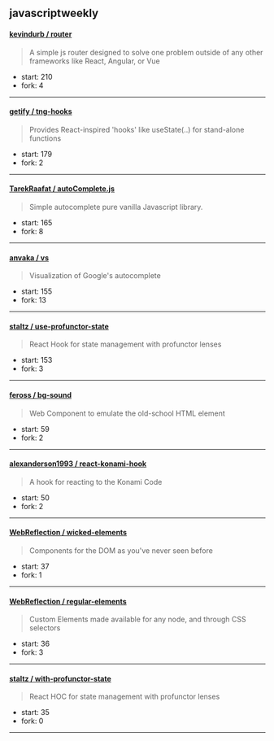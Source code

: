 ## javascriptweekly

#### [kevindurb / router](https://github.com/kevindurb/router)

>  A simple js router designed to solve one problem outside of any other frameworks like React, Angular, or Vue

+ start: 210
+ fork: 4

----


#### [getify / tng-hooks](https://github.com/getify/tng-hooks)

> Provides React-inspired 'hooks' like useState(..) for stand-alone functions

+ start: 179
+ fork: 2

----


#### [TarekRaafat / autoComplete.js](https://github.com/TarekRaafat/autoComplete.js)

> Simple autocomplete pure vanilla Javascript library.

+ start: 165
+ fork: 8

----


#### [anvaka / vs](https://github.com/anvaka/vs)

> Visualization of Google's autocomplete

+ start: 155
+ fork: 13

----


#### [staltz / use-profunctor-state](https://github.com/staltz/use-profunctor-state)

> React Hook for state management with profunctor lenses

+ start: 153
+ fork: 3

----


#### [feross / bg-sound](https://github.com/feross/bg-sound)

> Web Component to emulate the old-school <bgsound> HTML element

+ start: 59
+ fork: 2

----


#### [alexanderson1993 / react-konami-hook](https://github.com/alexanderson1993/react-konami-hook)

> A hook for reacting to the Konami Code

+ start: 50
+ fork: 2

----


#### [WebReflection / wicked-elements](https://github.com/WebReflection/wicked-elements)

> Components for the DOM as you've never seen before

+ start: 37
+ fork: 1

----


#### [WebReflection / regular-elements](https://github.com/WebReflection/regular-elements)

> Custom Elements made available for any node, and through CSS selectors

+ start: 36
+ fork: 3

----


#### [staltz / with-profunctor-state](https://github.com/staltz/with-profunctor-state)

> React HOC for state management with profunctor lenses 

+ start: 35
+ fork: 0

----

